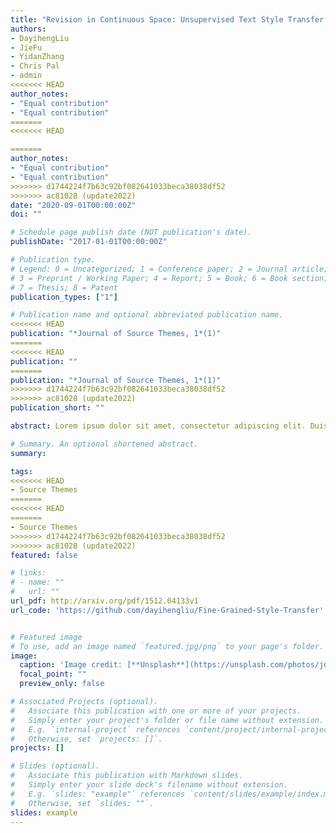 ```yaml
---
title: "Revision in Continuous Space: Unsupervised Text Style Transfer without Adversarial Learning"
authors:
- DayihengLiu
- JieFu
- YidanZhang
- Chris Pal
- admin
<<<<<<< HEAD
author_notes:
- "Equal contribution"
- "Equal contribution"
=======
<<<<<<< HEAD

=======
author_notes:
- "Equal contribution"
- "Equal contribution"
>>>>>>> d1744224f7b63c92bf082641033beca38038df52
>>>>>>> ac81028 (update2022)
date: "2020-09-01T00:00:00Z"
doi: ""

# Schedule page publish date (NOT publication's date).
publishDate: "2017-01-01T00:00:00Z"

# Publication type.
# Legend: 0 = Uncategorized; 1 = Conference paper; 2 = Journal article;
# 3 = Preprint / Working Paper; 4 = Report; 5 = Book; 6 = Book section;
# 7 = Thesis; 8 = Patent
publication_types: ["1"]

# Publication name and optional abbreviated publication name.
<<<<<<< HEAD
publication: "*Journal of Source Themes, 1*(1)"
=======
<<<<<<< HEAD
publication: ""
=======
publication: "*Journal of Source Themes, 1*(1)"
>>>>>>> d1744224f7b63c92bf082641033beca38038df52
>>>>>>> ac81028 (update2022)
publication_short: ""

abstract: Lorem ipsum dolor sit amet, consectetur adipiscing elit. Duis posuere tellus ac convallis placerat. Proin tincidunt magna sed ex sollicitudin condimentum. Sed ac faucibus dolor, scelerisque sollicitudin nisi. Cras purus urna, suscipit quis sapien eu, pulvinar tempor diam. Quisque risus orci, mollis id ante sit amet, gravida egestas nisl. Sed ac tempus magna. Proin in dui enim. Donec condimentum, sem id dapibus fringilla, tellus enim condimentum arcu, nec volutpat est felis vel metus. Vestibulum sit amet erat at nulla eleifend gravida.

# Summary. An optional shortened abstract.
summary:

tags:
<<<<<<< HEAD
- Source Themes
=======
<<<<<<< HEAD
=======
- Source Themes
>>>>>>> d1744224f7b63c92bf082641033beca38038df52
>>>>>>> ac81028 (update2022)
featured: false

# links:
# - name: ""
#   url: ""
url_pdf: http://arxiv.org/pdf/1512.04133v1
url_code: 'https://github.com/dayihengliu/Fine-Grained-Style-Transfer'


# Featured image
# To use, add an image named `featured.jpg/png` to your page's folder. 
image:
  caption: 'Image credit: [**Unsplash**](https://unsplash.com/photos/jdD8gXaTZsc)'
  focal_point: ""
  preview_only: false

# Associated Projects (optional).
#   Associate this publication with one or more of your projects.
#   Simply enter your project's folder or file name without extension.
#   E.g. `internal-project` references `content/project/internal-project/index.md`.
#   Otherwise, set `projects: []`.
projects: []

# Slides (optional).
#   Associate this publication with Markdown slides.
#   Simply enter your slide deck's filename without extension.
#   E.g. `slides: "example"` references `content/slides/example/index.md`.
#   Otherwise, set `slides: ""`.
slides: example
---
```

